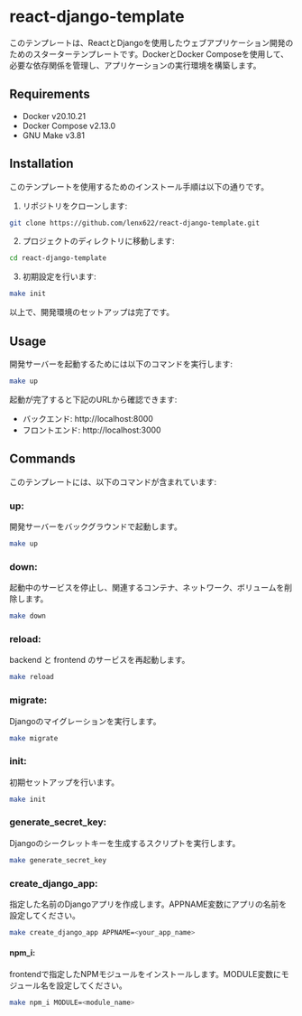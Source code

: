 # react-django-template

このテンプレートは、ReactとDjangoを使用したウェブアプリケーション開発のためのスターターテンプレートです。DockerとDocker Composeを使用して、必要な依存関係を管理し、アプリケーションの実行環境を構築します。

## Requirements

* Docker v20.10.21
* Docker Compose v2.13.0
* GNU Make v3.81

## Installation

このテンプレートを使用するためのインストール手順は以下の通りです。

1. リポジトリをクローンします:
```bash
git clone https://github.com/lenx622/react-django-template.git
```

2. プロジェクトのディレクトリに移動します:
```bash
cd react-django-template
```

3. 初期設定を行います:
```bash
make init
```
以上で、開発環境のセットアップは完了です。

## Usage

開発サーバーを起動するためには以下のコマンドを実行します:
```bash
make up
```

起動が完了すると下記のURLから確認できます:
* バックエンド: http://localhost:8000
* フロントエンド: http://localhost:3000

## Commands
このテンプレートには、以下のコマンドが含まれています:

### up:
開発サーバーをバックグラウンドで起動します。
```bash
make up
```

### down:
起動中のサービスを停止し、関連するコンテナ、ネットワーク、ボリュームを削除します。
```bash
make down
```

### reload:
backend と frontend のサービスを再起動します。
```bash
make reload
```

### migrate:
Djangoのマイグレーションを実行します。
```bash
make migrate
```

### init:
初期セットアップを行います。
```bash
make init
```

### generate_secret_key:
Djangoのシークレットキーを生成するスクリプトを実行します。
```bash
make generate_secret_key
```

### create_django_app:
指定した名前のDjangoアプリを作成します。APPNAME変数にアプリの名前を設定してください。
```bash
make create_django_app APPNAME=<your_app_name>
```

#### npm_i:
frontendで指定したNPMモジュールをインストールします。MODULE変数にモジュール名を設定してください。
```bash
make npm_i MODULE=<module_name>
```
